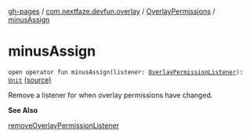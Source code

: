 [gh-pages](../../index.md) / [com.nextfaze.devfun.overlay](../index.md) / [OverlayPermissions](index.md) / [minusAssign](./minus-assign.md)

# minusAssign

`open operator fun minusAssign(listener: `[`OverlayPermissionListener`](../-overlay-permission-listener.md)`): `[`Unit`](https://kotlinlang.org/api/latest/jvm/stdlib/kotlin/-unit/index.html) [(source)](https://github.com/NextFaze/dev-fun/tree/master/devfun/src/main/java/com/nextfaze/devfun/overlay/Permissions.kt#L103)

Remove a listener for when overlay permissions have changed.

**See Also**

[removeOverlayPermissionListener](remove-overlay-permission-listener.md)

